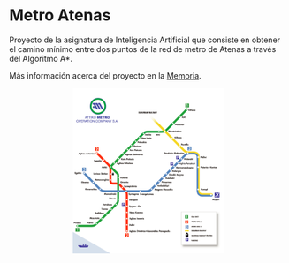 # Metro Atenas

Proyecto de la asignatura de Inteligencia Artificial que consiste en obtener el camino mínimo entre dos puntos de la red de metro de Atenas a través del Algoritmo A\*.

Más información acerca del proyecto en la [Memoria](Memoria.pdf).

<div align = "center">
    <img src = "https://github.com/JuliaSerrano/IA/blob/main/mapa-metroatenas.png" height="300em"/>
</div>
